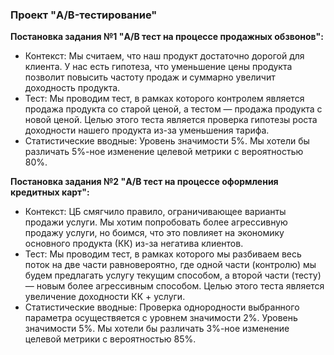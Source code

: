 ### Проект "A/B-тестирование"

**Постановка задания №1 "A/B тест на процессе продажных обзвонов":**
* Контекст: Мы считаем, что наш продукт достаточно дорогой для клиента. У нас есть гипотеза, что уменьшение цены продукта позволит повысить частоту продаж и суммарно увеличит доходность продукта.
* Тест: Мы проводим тест, в рамках которого контролем является продажа продукта со старой ценой, а тестом — продажа продукта с новой ценой. Целью этого теста является проверка гипотезы роста доходности нашего продукта из-за уменьшения тарифа.
* Статистические вводные: Уровень значимости 5%. Мы хотели бы различать 5%-ное изменение целевой метрики с вероятностью 80%.

**Постановка задания №2 "A/B тест на процессе оформления кредитных карт":**
* Контекст: ЦБ смягчило правило, ограничивающее варианты продажи услуги. Мы хотим попробовать более агрессивную продажу услуги, но боимся, что это повлияет на экономику основного продукта (КК) из-за негатива клиентов.
* Тест: Мы проводим тест, в рамках которого мы разбиваем весь поток на две части равновероятно, где одной части (контролю) мы будем предлагать услугу текущим способом, а второй части (тесту) — новым более агрессивным способом. Целью этого теста является увеличение доходности КК + услуги.
* Статистические вводные: Проверка однородности выбранного параметра осуществяется с уровнем значимости 2%. Уровень значимости 5%. Мы хотели бы различать 3%-ное изменение целевой метрики с вероятностью 85%.

